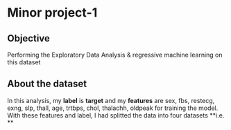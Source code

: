 # Minor project-1 
## Objective
Performing the Exploratory Data Analysis & regressive machine learning on this dataset

## About the dataset
In this analysis, my **label** is **target** and my **features** are sex, fbs, restecg, exng, slp, thall, age, trtbps, chol, thalachh, oldpeak for training the model. With these features and label, I had splitted the data into four datasets **i.e. ** 
